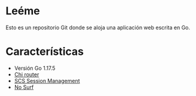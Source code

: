 # Leéme

Esto es un repositorio Git donde se aloja una aplicación web escrita en Go.

# Características

- Versión Go 1.17.5
- [Chi router](github.com/alexedwards/scs/v2)
- [SCS Session Management](github.com/go-chi/chi)
- [No Surf](github.com/justinas/nosurf)